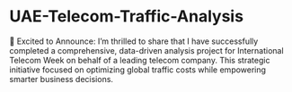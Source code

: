 # UAE-Telecom-Traffic-Analysis
🎉 Excited to Announce: I’m thrilled to share that I have successfully completed a comprehensive, data-driven analysis project for International Telecom Week on behalf of a leading telecom company. This strategic initiative focused on optimizing global traffic costs while empowering smarter business decisions.
